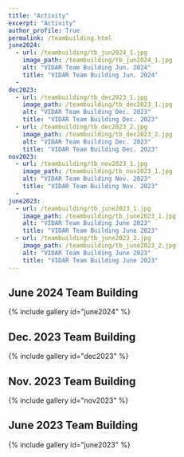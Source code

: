 ```yaml
---
title: "Activity"
excerpt: "Activity"
author_profile: True
permalink: /teambuilding.html
june2024:
  - url: /teambuilding/tb_jun2024_1.jpg
    image_path: /teambuilding/tb_jun2024_1.jpg
    alt: "VIDAR Team Building Jun. 2024"
    title: "VIDAR Team Building Jun. 2024"
  -
dec2023:
  - url: /teambuilding/tb_dec2023_1.jpg
    image_path: /teambuilding/tb_dec2023_1.jpg
    alt: "VIDAR Team Building Dec. 2023"
    title: "VIDAR Team Building Dec. 2023"
  - url: /teambuilding/tb_dec2023_2.jpg
    image_path: /teambuilding/tb_dec2023_2.jpg
    alt: "VIDAR Team Building Dec. 2023"
    title: "VIDAR Team Building Dec. 2023"
nov2023:
  - url: /teambuilding/tb_nov2023_1.jpg
    image_path: /teambuilding/tb_nov2023_1.jpg
    alt: "VIDAR Team Building Nov. 2023"
    title: "VIDAR Team Building Nov. 2023"
  -
june2023:
  - url: /teambuilding/tb_june2023_1.jpg
    image_path: /teambuilding/tb_june2023_1.jpg
    alt: "VIDAR Team Building June 2023"
    title: "VIDAR Team Building June 2023"
  - url: /teambuilding/tb_june2023_2.jpg
    image_path: /teambuilding/tb_june2023_2.jpg
    alt: "VIDAR Team Building June 2023"
    title: "VIDAR Team Building June 2023"
---
```


## June 2024 Team Building

{% include gallery id="june2024" %}

## Dec. 2023 Team Building

{% include gallery id="dec2023" %}

## Nov. 2023 Team Building

{% include gallery id="nov2023" %}

## June 2023 Team Building

{% include gallery id="june2023" %}
